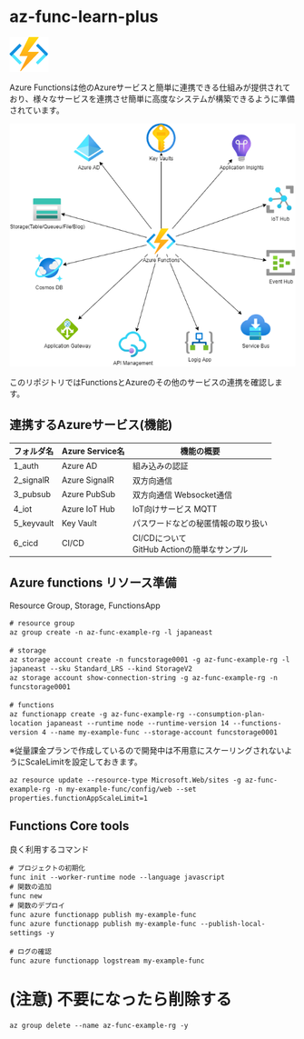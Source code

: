 # az-func-learn-plus

![Functions](./AzureFunctions.png) 

Azure Functionsは他のAzureサービスと簡単に連携できる仕組みが提供されており、様々なサービスを連携させ簡単に高度なシステムが構築できるように準備されています。

![Functions+Others](./AzureFunctionsPlus.png)

このリポジトリではFunctionsとAzureのその他のサービスの連携を確認します。

## 連携するAzureサービス(機能)

| フォルダ名 | Azure Service名 | 機能の概要 |
| --- | --- | --- |
| 1_auth | Azure AD | 組み込みの認証 |
| 2_signalR | Azure SignalR | 双方向通信 |
| 3_pubsub | Azure PubSub | 双方向通信 Websocket通信|
| 4_iot | Azure IoT Hub | IoT向けサービス MQTT |
| 5_keyvault | Key Vault | パスワードなどの秘匿情報の取り扱い |
| 6_cicd | CI/CD | CI/CDについて<br>GitHub Actionの簡単なサンプル |

## Azure functions リソース準備
Resource Group, Storage,  FunctionsApp
```
# resource group
az group create -n az-func-example-rg -l japaneast

# storage
az storage account create -n funcstorage0001 -g az-func-example-rg -l japaneast --sku Standard_LRS --kind StorageV2
az storage account show-connection-string -g az-func-example-rg -n funcstorage0001

# functions
az functionapp create -g az-func-example-rg --consumption-plan-location japaneast --runtime node --runtime-version 14 --functions-version 4 --name my-example-func --storage-account funcstorage0001
```

※従量課金プランで作成しているので開発中は不用意にスケーリングされないようにScaleLimitを設定しておきます。
```
az resource update --resource-type Microsoft.Web/sites -g az-func-example-rg -n my-example-func/config/web --set properties.functionAppScaleLimit=1
```

## Functions Core tools
良く利用するコマンド
```
# プロジェクトの初期化
func init --worker-runtime node --language javascript
# 関数の追加
func new
# 関数のデプロイ
func azure functionapp publish my-example-func
func azure functionapp publish my-example-func --publish-local-settings -y

# ログの確認
func azure functionapp logstream my-example-func
```

# (注意) 不要になったら削除する
```
az group delete --name az-func-example-rg -y
```